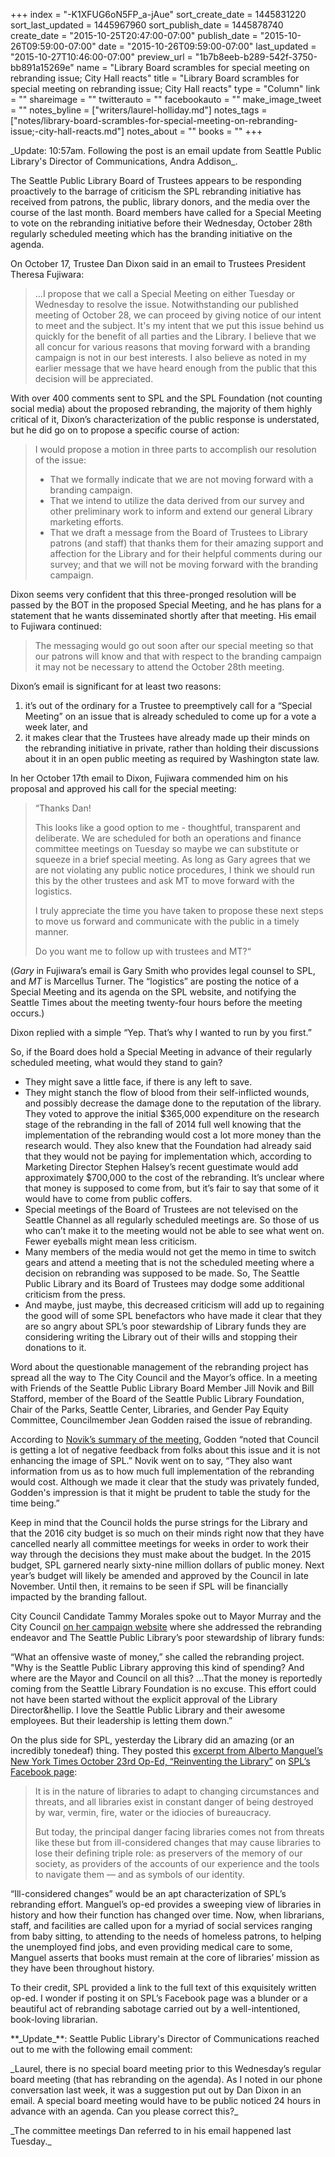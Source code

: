 +++
index = "-K1XFUG6oN5FP_a-jAue"
sort_create_date = 1445831220
sort_last_updated = 1445967960
sort_publish_date = 1445878740
create_date = "2015-10-25T20:47:00-07:00"
publish_date = "2015-10-26T09:59:00-07:00"
date = "2015-10-26T09:59:00-07:00"
last_updated = "2015-10-27T10:46:00-07:00"
preview_url = "1b7b8eeb-b289-542f-3750-bb891a15269e"
name = "Library Board scrambles for special meeting on rebranding issue; City Hall reacts"
title = "Library Board scrambles for special meeting on rebranding issue; City Hall reacts"
type = "Column"
link = ""
shareimage = ""
twitterauto = ""
facebookauto = ""
make_image_tweet = ""
notes_byline = ["writers/laurel-holliday.md"]
notes_tags = ["notes/library-board-scrambles-for-special-meeting-on-rebranding-issue;-city-hall-reacts.md"]
notes_about = ""
books = ""
+++
<p class="intro">_Update: 10:57am. Following the post is an email update from Seattle Public Library's Director of Communications, Andra Addison_.</p>

The Seattle Public Library Board of Trustees appears to be responding proactively to the barrage of criticism the SPL rebranding initiative has received from patrons, the public, library donors, and the media over the course of the last month. Board members have called for a Special Meeting to vote on the rebranding initiative before their Wednesday, October 28th regularly scheduled meeting which has the branding initiative on the agenda.

On October 17, Trustee Dan Dixon said in an email to Trustees President Theresa Fujiwara:

<blockquote class="noline">
&hellip;I propose that we call a Special Meeting on either Tuesday or Wednesday to resolve the issue. Notwithstanding our published meeting of October 28, we can proceed by giving notice of our intent to meet and the subject. It's my intent that we put this issue behind us quickly for the benefit of all parties and the Library. I believe that we all concur for various reasons that moving forward with a branding campaign is not in our best interests. I also believe as noted in my earlier message that we have heard enough from the public that this decision will be appreciated.
</blockquote>

With over 400 comments sent to SPL and the SPL Foundation (not counting social media) about the proposed rebranding, the majority of them highly critical of it, Dixon’s characterization of the public response is understated, but he did go on to propose a specific course of action:

<blockquote class="noline">
I would propose a motion in three parts to accomplish our resolution of the issue:

<ul>
	<li>That we formally indicate that we are not moving forward with a branding campaign.</li>
	<li>That we intend to utilize the data derived from our survey and other preliminary work to inform and extend our general Library marketing efforts.</li>
	<li>That we draft a message from the Board of Trustees to Library patrons (and staff) that thanks them for their amazing support and affection for the Library and for their helpful comments during our survey; and that we will not be moving forward with the branding campaign.</li>
</ul>
 </blockquote>


Dixon seems very confident that this three-pronged resolution will be passed by the BOT in the proposed Special Meeting, and he has plans for a statement that he wants disseminated shortly after that meeting. His email to Fujiwara continued:

<blockquote class="noline">
The messaging would go out soon after our special meeting so that our patrons will know and that with respect to the branding campaign it may not be necessary to attend the October 28th meeting.
</blockquote>

<div class="break"></div>

Dixon’s email is significant for at least two reasons: 

<ol class="article-list">
	<li>it’s out of the ordinary for a Trustee to preemptively call for a “Special Meeting” on an issue that is already scheduled to come up for a vote a week later, and</li>
	<li>it makes clear that the Trustees have already made up their minds on the rebranding initiative in private, rather than holding their discussions about it in an open public meeting as required by Washington state law.</li>
</ol>

In her October 17th email to Dixon, Fujiwara commended him on his proposal and approved his call for the special meeting:

<blockquote class="noline">
<p>“Thanks Dan!</p>

<p>This looks like a good option to me - thoughtful, transparent and deliberate. We are scheduled for both an operations and finance committee meetings on Tuesday so maybe we can substitute or squeeze in a brief special meeting. As long as Gary agrees that we are not violating any public notice procedures, I think we should run this by the other trustees and ask MT to move forward with the logistics.</p>

<p>I truly appreciate the time you have taken to propose these next steps to move us forward and communicate with the public in a timely manner.</p>

<p>Do you want me to follow up with trustees and MT?“</p>
</blockquote>

(_Gary_ in Fujiwara’s email is Gary Smith who provides legal counsel to SPL, and _MT_ is Marcellus Turner. The “logistics” are posting the notice of a Special Meeting and its agenda on the SPL website, and notifying the Seattle Times about the meeting twenty-four hours before the meeting occurs.)

Dixon replied with a simple “Yep. That’s why I wanted to run by you first.”

So, if the Board does hold a Special Meeting in advance of their regularly scheduled meeting, what would they stand to gain?

<ul class="article-list">
	<li>They might save a little face, if there is any left to save. </li>
	<li>They might stanch the flow of blood from their self-inflicted wounds, and possibly decrease the damage done to the reputation of the library. They voted to approve the initial $365,000 expenditure on the research stage of the rebranding in the fall of 2014 full well knowing that the implementation of the rebranding would cost a lot more money than the research would. They also knew that the Foundation had already said that they would not be paying for implementation which, according to Marketing Director Stephen Halsey’s recent guestimate would add approximately $700,000 to the cost of the rebranding. It’s unclear where that money is supposed to come from, but it’s fair to say that some of it would have to come from public coffers.</li>
	<li>Special meetings of the Board of Trustees are not televised on the Seattle Channel as all regularly scheduled meetings are. So those of us who can’t make it to the meeting would not be able to see what went on. Fewer eyeballs might mean less criticism.</li>
	<li>Many members of the media would not get the memo in time to switch gears and attend a meeting that is not the scheduled meeting where a decision on rebranding was supposed to be made. So, The Seattle Public Library and its Board of Trustees may dodge some additional criticism from the press.</li>
	<li>And maybe, just maybe, this decreased criticism will add up to regaining the good will of some SPL benefactors who have made it clear that they are so angry about SPL’s poor stewardship of Library funds they are considering writing the Library out of their wills and stopping their donations to it.</li>
</ul>

<div class="break"></div>

Word about the questionable management of the rebranding project has spread all the way to The City Council and the Mayor’s office. In a meeting with Friends of the Seattle Public Library Board Member Jill Novik and Bill Stafford, member of the Board of the Seattle Public Library Foundation, Chair of the Parks, Seattle Center, Libraries, and Gender Pay Equity Committee, Councilmember Jean Godden raised the issue of rebranding.

According to [Novik’s summary of the meeting](https://drive.google.com/file/d/0Bz3XuCoib1XKODhrc3VLUFBSWl82VnJHSlBnLUFGODJNNmdV/view), Godden “noted that Council is getting a lot of negative feedback from folks about this issue and it is not enhancing the image of SPL.” Novik went on to say, “They also want information from us as to how much full implementation of the rebranding would cost. Although we made it clear that the study was privately funded, Godden's impression is that it might be prudent to table the study for the time being.”

Keep in mind that the Council holds the purse strings for the Library and that the 2016 city budget is so much on their minds right now that they have cancelled nearly all committee meetings for weeks in order to work their way through the decisions they must make about the budget. In the 2015 budget, SPL garnered nearly sixty-nine million dollars of public money. Next year’s budget will likely be amended and approved by the Council in late November. Until then, it remains to be seen if SPL will be financially impacted by the branding fallout.

City Council Candidate Tammy Morales spoke out to Mayor Murray and the City Council [on her campaign website](http://www.moralesforseattle.com/2015/09/tammy-morales-calls-on-city-council-and-mayor-to-stop-wasteful-rebranding-expenses/ "Tammy Morales calls on City Council and Mayor to stop wasteful “rebranding” expenses  |  Tammy Morales for Seattle City Council District 2") where she addressed the rebranding endeavor and The Seattle Public Library’s poor stewardship of library funds:

“What an offensive waste of money,” she called the rebranding project. "Why is the Seattle Public Library approving this kind of spending? And where are the Mayor and Council on all this? &hellip;That the money is reportedly coming from the Seattle Library Foundation is no excuse. This effort could not have been started without the explicit approval of the Library Director&hellip. I love the Seattle Public Library and their awesome employees. But their leadership is letting them down.”

On the plus side for SPL, yesterday the Library did an amazing (or an incredibly tonedeaf) thing. They posted this [excerpt from Alberto Manguel’s New York Times October 23rd Op-Ed, “Reinventing the Library”](http://www.nytimes.com/2015/10/24/opinion/reinventing-the-library.html) on [SPL’s Facebook page](https://www.facebook.com/SeattlePublicLibrary/posts/10153357512556339 "None"):

<blockquote class="noline">
<p>It is in the nature of libraries to adapt to changing circumstances and threats, and all libraries exist in constant danger of being destroyed by war, vermin, fire, water or the idiocies of bureaucracy.</p>

<p>But today, the principal danger facing libraries comes not from threats like these but from ill-considered changes that may cause libraries to lose their defining triple role: as preservers of the memory of our society, as providers of the accounts of our experience and the tools to navigate them — and as symbols of our identity.</p>
</blockquote>

“Ill-considered changes” would be an apt characterization of SPL’s rebranding effort. Manguel’s op-ed provides a sweeping view of libraries in history and how their function has changed over time. Now, when librarians, staff, and facilities are called upon for a myriad of social services ranging from baby sitting, to attending to the needs of homeless patrons, to helping the unemployed find jobs, and even providing medical care to some, Manguel asserts that books must remain at the core of libraries’ mission as they have been throughout history. 

To their credit, SPL provided a link to the full text of this exquisitely written op-ed. I wonder if posting it on SPL’s Facebook page was a blunder or a beautiful act of rebranding sabotage carried out by a well-intentioned, book-loving librarian.

<div class="footer">
**_Update_**: Seattle Public Library's Director of Communications reached out to me with the following email comment:

<p class="noindent">_Laurel, there is no special board meeting prior to this Wednesday’s regular board meeting (that has rebranding on the agenda). As I noted in our phone conversation last week, it was a suggestion put out by Dan Dixon in an email. A special board meeting would have to be public noticed 24 hours in advance with an agenda. Can you please correct this?_</p>

<p>_The committee meetings Dan referred to in his email happened last Tuesday._</p>
</blockquote>
</div>